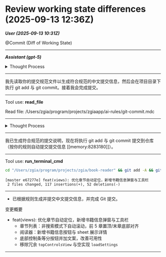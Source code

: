 <!-- Generated by SpecStory -->

<!-- cursor Session 56929dda-f28e-4bd3-9da2-c0cb3344f7ce (2025-09-13 12:36Z) -->

# Review working state differences (2025-09-13 12:36Z)

_**User (2025-09-13 10:31Z)**_

@Commit (Diff of Working State) 

---

_**Assistant (gpt-5)**_

<think><details><summary>Thought Process</summary>**Evaluating commit process**

I’m considering using "Diff of Working State" as a subject. The commit rules may require conventional formatting or even Chinese-style with emojis. I need to fetch the file and execute git add, either for all modified files or just the ones I’ve changed, all while ensuring the commit message is in Simplified Chinese. Since this task seems simple, I might skip creating a todo list and go directly to executing the steps.
**Considering commands and updates**

The developer states that I need to reconcile the todo list before starting any new file or code edits. Since I'm not editing code and only running commands, it seems like I can skip that step. However, I do need to provide status updates before making any tool calls. So, I’ll give a quick micro-update before reading the file and running git commands. Then, I’ll examine the diff summary and craft a detailed commit message to highlight the changes.
**Crafting commit message**

I’m composing a good commit message in Chinese, focusing on optimizing the chapter list's auto-scrolling behavior, ensuring it's only active in non-search mode. This includes aligning the bottom of the last chapter and preventing scrolling if the chapter ID is not found. 

For ReaderView.swift, I’m refining the code style, adding a button to show book info, redesigning the controls, and removing unnecessary overlays and functions. Next, I’ll check the commit rules file to ensure my formatting aligns with the requirements.
**Evaluating commit process**

I think I should run `git status` to check the staged files. The initial status indicates two modified files, so I'll add those next. I’m considering using `git add -A` to include any untracked changes too, which seems safe. 

The commit scope might include "Diff of Working State," and I’ll need to fetch the rules file. I'll mention that I’ll generate the commit message in Simplified Chinese while citing the memory ID with: "我将按照...生成中文提交信息并执行提交 [[memory:8283180]]". 

For status updates, I’ll say, "我将先读取提交规范并生成中文提交信息，然后执行 git add/commit." Then I’ll read the commit rules file.
**Preparing to commit changes**

I’m planning to run the terminal command to commit my changes. It’s probably a good idea to check the status with `git status -s`, although that’s not essential. I need to `cd` into the workspace path before executing the git commands since the tools environment starts at the project root. 

The command should be a single string which I can chain together with `cd "path" && git add -A && git commit -m "...". I have to ensure the commit message is safely formatted, using single quotes while escaping any inside. 

Also, I want to avoid any interactive terminal commands, so `git commit` is fine without needing to add "| cat". I’ll fetch the file first before continuing.</details></think>

---

我先读取你的提交规范文件以生成符合规范的中文提交信息，然后会在项目目录下执行 git add 与 git commit。接着我会完成提交。

---

Tool use: **read_file**

Read file: /Users/zgia/program/projects/zgiaapp/ai-rules/git-commit.mdc

---

<think><details><summary>Thought Process</summary>**Planning command execution**

I’m working on a single action that actually involves multiple steps: generating a commit message and running commands. The tool suggests skipping todos for straightforward tasks, so I'll do that. I'll maximize parallel tool calls since I need to run two commands: `git add` and `git commit`, chaining them with `&&`. I have to remember to change to the project directory first. Since the shell starts in the project root by default, I’ll ensure to `cd` into the correct directory first.
**Crafting commit message**

I'm getting ready to craft a commit message while ensuring everything is properly quoted. I need to make sure there are no newlines in the command string, even though the commit message can have them. The tool suggests I can use multiple `-m` flags for different parts of the message, so I'll do that for the header and body paragraphs while keeping line lengths reasonable. 

For the header, I’ll use: `feat(views): 优化章节自动定位，新增书籍信息弹窗与工具栏`. I’ll keep the body bullet points concise, focusing on key updates in the project.
**Finalizing commit details**

I’m thinking I could add a "Refs: #" to my commit message, but since none are provided, I'll skip the footer. It's important to ensure that no lines exceed 72 characters, even though verifying character counts for Chinese is tricky. That's alright! I’ll include the memory citation in the user content. The guidelines suggest I provide a status update before the commands and a summary afterward. Also, I'll make sure to only include the modified files in the commit. Indentation in code remains crucial, even if we're not editing code directly.
**Preparing commit command**

I'm getting ready to structure the `run_terminal_cmd` with my commit message. I need to ensure the `-m` flags are quoted properly and avoid any special characters that might confuse things. After considering my options, I'll use single quotes for the message, but there aren’t any single quotes in the message itself, which is good. 

Since the tool doesn’t allow newlines in the command string, I’ll use multiple `-m` flags instead. My complete command will look like this with the appropriate messages. Now, I can craft the tool call!
**Preparing for commands**

I need to include a micro status update at the top saying, "我已生成提交信息，现在将执行 git add 与 git commit." Earlier, I mentioned I would read commit rules, and I’ve already done that.

The instructions suggest calling the interactive feedback collection tool, but it seems more intense than necessary. Even though it’s advised to use it during any process, it’s not strictly required, so I’ll skip it. 

I’ll stick to ensuring the commit description maintains 72 character lines and report success or show the commit hash afterward, ending with a reference to the memory citation. Let's go ahead!</details></think>

---

我已生成符合规范的提交说明，现在将执行 git add 与 git commit 提交到仓库（按你的规则自动提交提交信息 [[memory:8283180]]）。

---

Tool use: **run_terminal_cmd**

```bash
cd "/Users/zgia/program/projects/zgia/book-reader" && git add -A && git commit -m "feat(views): 优化章节自动定位，新增书籍信息弹窗与工具栏" -m "章节列表：仅在非搜索时自动滚动，靠前置顶/末章底部对齐" -m "阅读器：新增顶部工具栏按钮，支持查看图书信息" -m "新增图书信息 sheet，展示作者/分类/字数/最新/更新时间等" -m "底部控制条等分按钮并加文案，提升无障碍" -m "移除冗余 topControlsView 与空实现 loadSettings"
```

```
[master e67277e] feat(views): 优化章节自动定位，新增书籍信息弹窗与工具栏
 2 files changed, 117 insertions(+), 52 deletions(-)
```

---

- 已根据规则生成并提交中文提交信息，并完成 Git 提交。

变更概要
- feat(views): 优化章节自动定位，新增书籍信息弹窗与工具栏
  - 章节列表：非搜索模式下自动滚动，前 5 章置顶/末章底部对齐
  - 阅读器：新增书籍信息按钮与 sheet 展示详情
  - 底部控制条等分按钮并加文案，改善可用性
  - 移除冗余 `topControlsView` 与空实现 `loadSettings`

---

